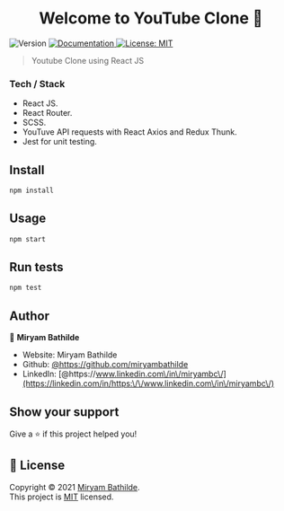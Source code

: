 <h1 align="center">Welcome to YouTube Clone 👋</h1>
<p>
  <img alt="Version" src="https://img.shields.io/badge/version-1.0.0-blue.svg?cacheSeconds=2592000" />
  <a href="https://es.reactjs.org/docs/getting-started.html" target="_blank">
    <img alt="Documentation" src="https://img.shields.io/badge/documentation-yes-brightgreen.svg" />
  </a>
  <a href="https://en.wikipedia.org/wiki/MIT_License" target="_blank">
    <img alt="License: MIT" src="https://img.shields.io/badge/License-MIT-yellow.svg" />
  </a>
</p>

> Youtube Clone using React JS

### Tech / Stack
- React JS.
- React Router.
- SCSS.
- YouTuve API requests with React Axios and Redux Thunk.
- Jest for unit testing.

## Install

```sh
npm install
```

## Usage

```sh
npm start
```

## Run tests

```sh
npm test
```

## Author

👤 **Miryam Bathilde**

* Website: Miryam Bathilde
* Github: [@https:\/\/github.com\/miryambathilde](https://github.com/https:\/\/github.com\/miryambathilde)
* LinkedIn: [@https:\/\/www.linkedin.com\/in\/miryambc\/](https://linkedin.com/in/https:\/\/www.linkedin.com\/in\/miryambc\/)

## Show your support

Give a ⭐️ if this project helped you!

## 📝 License

Copyright © 2021 [Miryam Bathilde](https://github.com/https:\/\/github.com\/miryambathilde).<br />
This project is [MIT](https://en.wikipedia.org/wiki/MIT_License) licensed.
